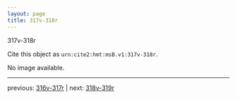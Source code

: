 ```yaml
---
layout: page
title: 317v-318r
---
```


317v-318r

Cite this object as `urn:cite2:hmt:msB.v1:317v-318r`.

No image available. 



---

previous: [316v-317r](../316v-317r/) | next: [318v-319r](../318v-319r/)
